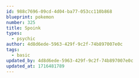 ```yaml
---
id: 988c7696-09cd-4d04-ba77-053cc110b868
blueprint: pokemon
number: 325
title: Spoink
types:
  - psychic
author: 4d8d6ede-5963-429f-9c2f-74b897007e0c
tags:
  - basic
updated_by: 4d8d6ede-5963-429f-9c2f-74b897007e0c
updated_at: 1716481789
---
```

